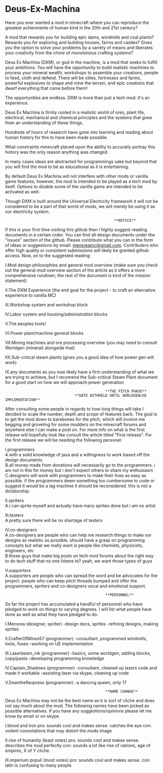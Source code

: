Deus-Ex-Machina
===============

Have you ever wanted a mod in minecraft where you can reproduce the greatest achievments of human kind in the 20th and 21st century? 

A mod that rewards you for building epic dams, windmills and coal plants?
Rewards you for exploring and building houses, farms and castles?
Gives you the option to solve your problems by a variety of means and liberates your creativity from
the chore of monotonous crafting systems?

Deus Ex Machina (DXM), or god in the machine, is a mod that seeks to fulfill your ambitions.
You will have the opportunity to build realistic machines to process your mineral wealth,
workshops to assemble your creations, people to feed, cloth and defend.
There will be cities, fortresses and farms, powerful explosives to shape and mine the terrain,
and epic creations that dwarf everything that came before them!

The opportunities are endless. DXM is more than just a tech mod: it's an experience.

Deus Ex Machina is firmly rooted in a realistic world of ores, plant life, electrical, 
mechanical and chemical principles and the systems that grew from an understanding of these things.

Hundreds of hours of research have gone into learning and reading about human history for this to have been 
made possible.

What constraints minecraft placed upon the ability to accuratly portray this history was the only reason 
anything was changed.

In many cases ideas are abstracted for programmings sake but beyond that you will find the mod to be as
educational as it is entertaining.

By default Deus Ex Machina will not interfere with other mods or vanilla game features, however, the mod is intended
to be played as a tech mod by itself. Options to disable some of the vanilla game are intended to be activated as well.

Though DXM is built around the Universal Electricity framework it will not be considered to be a part of that world of mods, we will merely be using it as our electricity system.

                                                      **NOTICE**
                                              
If this is your first time visiting this github then I highly suggest reading documents in a certain order. You can find all design documents under the "issues" section of the github. Please contribute what you can in the form of ideas or suggestions by email: mensreamc@gmail.com. Contributers who offer high quality or consistent submissions will likely be granted github access. Now, on to the suggested reading:

I.Mod design philosophies and general mod overview 
(make sure you check out the general mod overview section of the article as it offers a more comprehensive rundown, the rest of the document is kind of the mission statement)

II.The DXM Experience
(the end goal for the project - to craft an alternative experience to vanilla MC)

III.Workshop system and workshop block

IV.Labor system and housing/administration blocks

V.The peoples tools!

VI.Power plant/machine general blocks

VII.Mining machines and ore processing overview 
(you may need to consult Worldgen (mineral) alongside that)

IIX.Sub-critical steam plants
(gives you a good idea of how power gen will work)

IX.any documents as you now likely have a firm understanding of what we are trying to achieve, but I recomend the Sub-critical Steam Plant document for a good start on how we will approach power generation

                                                  **THE PITCH PHASE**
                                    **DATE WITHHELD UNTIL WORLDGEN/UE IMPLEMENTATION**
                                                    
After consulting some people in regards to how long things will take I decided to scale the number, depth and scope of features back. The goal is to get the mod down to barebones for the pitch, which will involve me begging and groveling for some modders on the minecraft forums and anywhere else I can make a post on. For more info on what is the first release will hopefully look like consult the article titled "First release". For the first release we will be needing the following personel:

I.programmers                                                                                             
A.with a solid knowledge of java and a willingness to work based off the design documents                 
B.all money made from donations will necessarily go to the programmers. i am not in this for money but i don't expect others to share my enthusiasm                                                                             
C.designers will work with programmers to make their lives as easy as possible. if the programmers deem something too cumbersome to code or suggest it would be a lag machine it should be reconsidered. this is not a dictatorship.

II.spriters                                                                                               
A.i can sprite myself and actually have many sprites done but i am no artist

III.testers                                                                                               
A.pretty sure there will be no shortage of testers

IV.co-designers                                                                                           
A.co-designers are people who can help me research things to make our designs as realistic as possible. should have a grasp on programming concepts but what we really want is people like chemists, physicists, engineers, etc            
B.those guys that make big posts on tech mod forums about the right way to do tech stuff that no one listens to? yeah, we want those types of guys

V.supporters                                                                                              
A.supporters are people who can spread the word and be advocates for the project. people who can keep pitch threads bumped and offer the programmers, spriters and co-designers vocal and emotional support.

                                                  **PERSONNEL**  

So far the project has accumulated a handful of personnel who have pledged to work on things to varying degrees. I will list what people have done as well as what they have pledged to do.

I.Mensrea (designer, spriter)
-design docs, sprites
-refining designs, making sprites

II.CrafterOfMines57 (programmer)
-consultant, programmed windmills, tools, fuses
-working on UE implementation

III.Laserbeam_nik (programmer)
-basics, some worldgen, adding blocks, copy/pasta
-developing programming knowledge

IV.Captain_Shadows (programmer)
-consultant, cleaned up lasers code and made it workable
-assisting laser via skype, cleaning up code

V.Deantheftexpress (programmer)
-a dancing queen, only 17

                                                  **NAME CHANGE**
                                                  
Deus Ex Machina may not be the best name as it is sort of cliche and does not say much about the mod. The following names have been picked as possible alternatives. If you have any suggestions/opinions please let me know by email or on skype.

I.blood and iron
pro: sounds cool and makes sense. catches the eye
con: violent connotations that may distort the mods image

II.rise of humanity (least votes)
pro: sounds cool and makes sense. describes the mod perfectly
con: sounds a lot like rise of nations, age of empires, X of Y cliche

III.imperium populi (most votes)
pro: sounds cool and makes sense.
con: latin is confusing to many people
       
